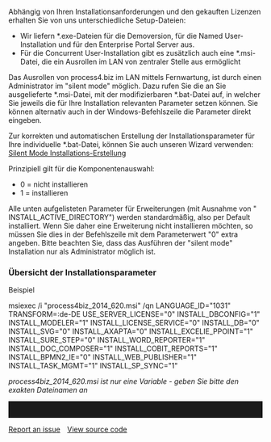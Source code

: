

Abhängig von Ihren Installationsanforderungen und den gekauften Lizenzen
erhalten Sie von uns unterschiedliche Setup-Dateien:

-   Wir liefern \*.exe-Dateien für die Demoversion, für die Named
    User-Installation und für den Enterprise Portal Server aus.
-   Für die Concurrent User-Installation gibt es zusätzlich auch eine
    \*.msi-Datei, die ein Ausrollen im LAN von zentraler Stelle aus
    ermöglicht

Das Ausrollen von process4.biz im LAN mittels Fernwartung, ist durch
einen Administrator im "silent mode" möglich. Dazu rufen Sie die an Sie
ausgelieferte \*.msi-Datei, mit der modifizierbaren \*.bat-Datei auf, in
welcher Sie jeweils die für Ihre Installation relevanten Parameter
setzen können. Sie können alternativ auch in der Windows-Befehlszeile
die Parameter direkt eingeben.

Zur korrekten und automatischen Erstellung der Installationsparameter
für Ihre individuelle \*.bat-Datei, können Sie auch unseren Wizard
verwenden: [Silent Mode
Installations-Erstellung](silent-mode-installation-settings-de)

Prinzipiell gilt für die Komponentenauswahl:

-   0 = nicht installieren
-   1 = installieren

Alle unten aufgelisteten Parameter für Erweiterungen (mit Ausnahme von "
INSTALL\_ACTIVE\_DIRECTORY") werden standardmäßig, also per Default
installiert. Wenn Sie daher eine Erweiterung nicht installieren möchten,
so müssen Sie dies in der Befehlszeile mit dem Parameterwert "0" extra
angeben. Bitte beachten Sie, dass das Ausführen der "silent mode"
Installation nur als Administrator möglich ist.

### Übersicht der Installationsparameter



Beispiel

msiexec /i "process4biz\_2014\_620.msi" /qn LANGUAGE\_ID="1031"
TRANSFORM=:de-DE USE\_SERVER\_LICENSE="0" INSTALL\_DBCONFIG="1"
INSTALL\_MODELER="1" INSTALL\_LICENSE\_SERVICE="0" INSTALL\_DB="0"
INSTALL\_SVG="0" INSTALL\_AXAPTA="0" INSTALL\_EXCELIE\_PPOINT="1"
INSTALL\_SURE\_STEP="0" INSTALL\_WORD\_REPORTER="1"
INSTALL\_DOC\_COMPOSER="1" INSTALL\_COBIT\_REPORTS="1"
INSTALL\_BPMN2\_IE="0" INSTALL\_WEB\_PUBLISHER="1"
INSTALL\_TASK\_MGMT="1" INSTALL\_SP\_SYNC="1"

*process4biz\_2014\_620.msi ist nur eine Variable - geben Sie bitte den
exakten Dateinamen an*

<hr style="padding-top:2rem" />
<a href="https://github.com/process4/docs/issues" target="_blank" class="bgw btn btn-primary btn-lg shadow-sm">Report an issue</a>
<a href="https://github.com/process4/docs" target="_blank" class="bgw btn btn-primary btn-lg shadow-sm" style="margin-left:10px;">View source code</a>